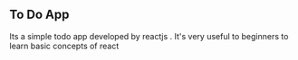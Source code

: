 ## To Do App
Its a simple todo app developed by reactjs . It's very useful to beginners to learn basic concepts of react 
